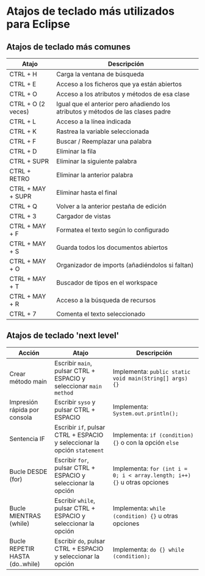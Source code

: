 # Atajos de teclado más utilizados para Eclipse


## Atajos de teclado más comunes
| Atajo | Descripción |
|-------|------------|
| CTRL + H | Carga la ventana de búsqueda |
| CTRL + E | Acceso a los ficheros que ya están abiertos |
| CTRL + O | Acceso a los atributos y métodos de esa clase |
| CTRL + O (2 veces) | Igual que el anterior pero añadiendo los atributos y métodos de las clases padre |
| CTRL + L | Acceso a la línea indicada |
| CTRL + K | Rastrea la variable seleccionada |
| CTRL + F | Buscar / Reemplazar una palabra |
| CTRL + D | Eliminar la fila |
| CTRL + SUPR | Eliminar la siguiente palabra |
| CTRL + RETRO | Eliminar la anterior palabra |
| CTRL + MAY + SUPR | Eliminar hasta el final |
| CTRL + Q | Volver a la anterior pestaña de edición |
| CTRL + 3 | Cargador de vistas |
| CTRL + MAY + F | Formatea el texto según lo configurado |
| CTRL + MAY + S | Guarda todos los documentos abiertos |
| CTRL + MAY + O | Organizador de imports (añadiéndolos si faltan) |
| CTRL + MAY + T | Buscador de tipos en el workspace |
| CTRL + MAY + R | Acceso a la búsqueda de recursos |
| CTRL + 7 | Comenta el texto seleccionado |


## Atajos de teclado 'next level'
| Acción | Atajo | Descripción |
|--------|-------|-------------|
| Crear método main | Escribir `main`, pulsar CTRL + ESPACIO y seleccionar `main method` | Implementa: `public static void main(String[] args) {}` |
| Impresión rápida por consola | Escribir `syso` y pulsar CTRL + ESPACIO | Implementa: `System.out.println();` |
| Sentencia IF | Escribir `if`, pulsar CTRL + ESPACIO y seleccionar la opción `statement` | Implementa: `if (condition) {}` o con la opción `else` |
| Bucle DESDE (for) | Escribir `for`, pulsar CTRL + ESPACIO y seleccionar la opción | Implementa: `for (int i = 0; i < array.length; i++) {}` u otras opciones |
| Bucle MIENTRAS (while) | Escribir `while`, pulsar CTRL + ESPACIO y seleccionar la opción | Implementa: `while (condition) {}` u otras opciones |
| Bucle REPETIR HASTA (do..while) | Escribir `do`, pulsar CTRL + ESPACIO y seleccionar la opción | Implementa: `do {} while (condition);` |
